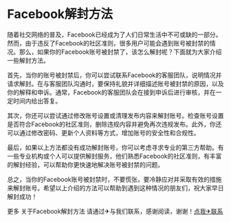 # Facebook解封方法

随着社交网络的普及，Facebook已经成为了人们日常生活中不可或缺的一部分。然而，由于违反了Facebook的社区准则，很多用户可能会遇到账号被封禁的情况。那么，如果你的Facebook账号被封禁了，该怎么解封呢？下面就为大家介绍一些解封方法。

首先，当你的账号被封禁后，你可以尝试联系Facebook的客服团队，说明情况并请求解封。在与客服团队沟通时，要保持礼貌并详细描述账号被封禁的原因，以及你的解释和申诉。通常，Facebook的客服团队会在接到申诉后进行审核，并在一定时间内给出答复。

其次，你还可以尝试通过修改账号设置或清理发布内容来解封账号。检查账号设置是否符合Facebook的社区准则，删除违规内容并避免再次违规发布。此外，你还可以通过修改密码、更新个人资料等方式，增加账号的安全性和合规性。

最后，如果以上方法都没有成功解封账号，你可以考虑寻求专业的第三方帮助。有一些专业机构或个人可以提供解封服务，他们熟悉Facebook的社区准则，有丰富的解封经验，可以帮助你更快速地解决账号被封禁的问题。

总之，当你的Facebook账号被封禁时，不要慌张，要冷静应对并采取有效的措施来解封账号。希望以上介绍的方法可以帮助到遇到这种情况的朋友们，祝大家早日解封成功！

更多 关于Facebook解封方法 请通过✈与我们联系，感谢阅读，谢谢！[点我✈联系](https://ww.k02.cc)